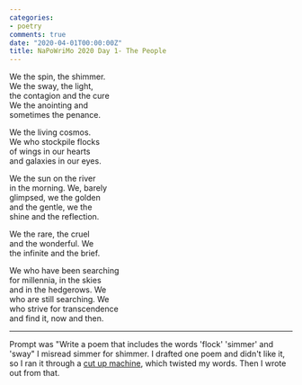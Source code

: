 ```yaml
---
categories:
- poetry
comments: true
date: "2020-04-01T00:00:00Z"
title: NaPoWriMo 2020 Day 1- The People
---
```

  
We the spin, the shimmer.  
We the sway, the light,  
the contagion and the cure  
We the anointing and  
sometimes the penance.  

We the living cosmos.  
We who stockpile flocks  
of wings in our hearts  
and galaxies in our eyes.  

We the sun on the river  
in the morning. We, barely  
glimpsed, we the golden  
and the gentle, we the  
shine and the reflection.  

We the rare, the cruel  
and the wonderful. We  
the infinite and the brief.  

We who have been searching  
for millennia, in the skies  
and in the hedgerows. We  
who are still searching. We  
who strive for transcendence  
and find it, now and then.  

***  

Prompt was "Write a poem that includes the words 'flock' 'simmer' and 'sway" I misread simmer for shimmer. I drafted one poem and didn't like it, so I ran it through a <a href="http://www.languageisavirus.com/cutupmachine.php">cut up machine</a>, which twisted my words. Then I wrote out from that.  
